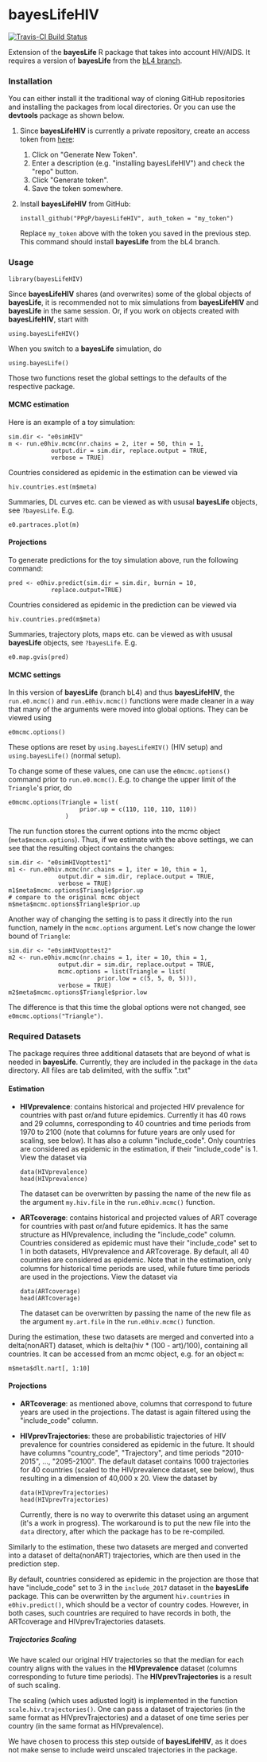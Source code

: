 # bayesLifeHIV

[![Travis-CI Build Status](https://travis-ci.org/PPgp/bayesLifeHIV.svg?branch=master)](https://travis-ci.org/PPgp/bayesLifeHIV)

Extension of the **bayesLife** R package that takes into account HIV/AIDS. It requires a version of **bayesLife** from the [bL4 branch](https://github.com/PPgp/bayesLife/tree/bL4).

### Installation

You can either install it the traditional way of cloning GitHub repositories and installing the packages from local directories. Or you can use the **devtools** package as shown below.

1. Since **bayesLifeHIV** is currently a private repository, create an access token from [here](https://github.com/settings/tokens):
	1. Click on "Generate New Token".
	2. Enter a description (e.g. "installing bayesLifeHIV") and check the "repo" button.
	3. Click "Generate token".
	4. Save the token somewhere.

2. Install **bayesLifeHIV** from GitHub:

	```
	install_github("PPgP/bayesLifeHIV", auth_token = "my_token")
	```
	Replace ``my_token`` above with the token you saved in the previous step. This command should install **bayesLife** from the bL4 branch.

### Usage

```
library(bayesLifeHIV)
```
Since **bayesLifeHIV** shares (and overwrites) some of the global objects of **bayesLife**, it is recommended not to mix simulations from **bayesLifeHIV** and **bayesLife**  in the same session. Or, if you work on objects created with **bayesLifeHIV**, start with 

```
using.bayesLifeHIV()
```

When you switch to a **bayesLife** simulation, do 

```
using.bayesLife()
```

Those two functions reset the global settings to the defaults of the respective package.
 
#### MCMC estimation

Here is an example of a toy simulation:

```
sim.dir <- "e0simHIV"
m <- run.e0hiv.mcmc(nr.chains = 2, iter = 50, thin = 1, 
			output.dir = sim.dir, replace.output = TRUE,
			verbose = TRUE)

```

Countries considered as epidemic in the estimation can be viewed via

```
hiv.countries.est(m$meta)
```

Summaries, DL curves etc. can be viewed as with ususal **bayesLife** objects, see ``?bayesLife``. E.g. 

```
e0.partraces.plot(m)
```

#### Projections

To generate predictions for the toy simulation above, run the following command:
 
```
pred <- e0hiv.predict(sim.dir = sim.dir, burnin = 10, 
			replace.output=TRUE)
```

Countries considered as epidemic in the prediction can be viewed via

```
hiv.countries.pred(m$meta)
```
Summaries, trajectory plots, maps etc. can be viewed as with ususal **bayesLife** objects, see ``?bayesLife``. E.g.


```
e0.map.gvis(pred)
```

#### MCMC settings

In this version of **bayesLife** (branch bL4) and thus **bayesLifeHIV**, the ``run.e0.mcmc()`` and ``run.e0hiv.mcmc()`` functions were made cleaner in a way that many of the arguments were moved into global options. They can be viewed using 

```
e0mcmc.options()
```

These options are reset by ``using.bayesLifeHIV()`` (HIV setup) and ``using.bayesLife()`` (normal setup). 

To change some of these values, one can use the  ``e0mcmc.options()`` command prior to ``run.e0.mcmc()``. E.g. to change the upper limit of the ``Triangle``'s prior, do 

```
e0mcmc.options(Triangle = list(
					prior.up = c(110, 110, 110, 110))
				)
```

The run function stores the current options into the mcmc object (``meta$mcmcm.options``). Thus, if we estimate with the above settings, we can see that the resulting object contains the changes:

```
sim.dir <- "e0simHIVopttest1"
m1 <- run.e0hiv.mcmc(nr.chains = 1, iter = 10, thin = 1, 
              output.dir = sim.dir, replace.output = TRUE,
              verbose = TRUE)
m1$meta$mcmc.options$Triangle$prior.up
# compare to the original mcmc object 
m$meta$mcmc.options$Triangle$prior.up
```

Another way of changing the setting is to pass it directly into the run function, namely in the ``mcmc.options`` argument. Let's now change the lower bound of ``Triangle``:

```
sim.dir <- "e0simHIVopttest2"
m2 <- run.e0hiv.mcmc(nr.chains = 1, iter = 10, thin = 1, 
              output.dir = sim.dir, replace.output = TRUE,
              mcmc.options = list(Triangle = list(
                         prior.low = c(5, 5, 0, 5))),
              verbose = TRUE)
m2$meta$mcmc.options$Triangle$prior.low
``` 

The difference is that this time the global options were not changed, see ``e0mcmc.options("Triangle")``.

### Required Datasets

The package requires three additional datasets that are beyond of what is needed in **bayesLife**. Currently, they are included in the package in  the ``data`` directory. 
All files are tab delimited, with the suffix ".txt"
 
#### Estimation

  * **HIVprevalence**: contains historical and projected HIV prevalence for countries with past or/and future epidemics. Currently it has 40 rows and 29 columns, corresponding to 40 countries and time periods from 1970 to 2100 (note that columns for future years are only used for scaling, see below). It has also a column "include\_code". Only countries are considered as epidemic in the estimation, if their "include\_code" is 1. View the dataset via
  
    ```
    data(HIVprevalence)
    head(HIVprevalence)
    ```
    The dataset can be overwritten by passing the name of the new file as the argument ``my.hiv.file`` in the ``run.e0hiv.mcmc()`` function.
    
  * **ARTcoverage**: contains historical and projected values of ART coverage for countries with past or/and future epidemics. It has the same structure as HIVprevalence, including the "include\_code" column. Countries considered as epidemic must have their "include\_code" set to 1 in both datasets, HIVprevalence and ARTcoverage. By default, all 40 countries are considered as epidemic. Note that in the estimation, only columns for historical time periods are used, while future time periods are used in the projections. View the dataset via
  
    ```
    data(ARTcoverage)
    head(ARTcoverage)
    ```
    The dataset can be overwritten by passing the name of the new file as the argument ``my.art.file`` in the ``run.e0hiv.mcmc()`` function.

During the estimation, these two datasets are merged and converted into a delta(nonART) dataset, which is delta(hiv * (100 - art)/100), containing all countries. It can be accessed from an mcmc object, e.g. for an object ``m``:

```
m$meta$dlt.nart[, 1:10]
```

#### Projections

  * **ARTcoverage**: as mentioned above, columns that correspond to future years are used in the projections. The datast is again filtered using the "include\_code" column.

  * **HIVprevTrajectories**: these are probabilistic trajectories of HIV prevalence for countries considered as epidemic in the future. It should have columns "country\_code", "Trajectory", and time periods "2010-2015", ..., "2095-2100". The default dataset contains 1000 trajectories for 40 countries (scaled to the HIVprevalence dataset, see below), thus resulting in a dimension of 40,000 x 20. View the dataset by 
  
    ```
    data(HIVprevTrajectories)
    head(HIVprevTrajectories)
    ``` 
    Currently, there is no way to overwrite this dataset using an argument (it's a work in progress). The workaround is to put the new file into the ``data`` directory, after which the package has to be re-compiled.
    
    
Similarly to the estimation, these two datasets are merged and converted into a dataset of delta(nonART) trajectories, which are then used in the prediction step.

By default, countries considered as epidemic in the projection are those that have "include\_code" set to 3 in the ``include_2017`` dataset in the **bayesLife** package. This can be overwritten by the argument ``hiv.countries`` in ``e0hiv.predict()``, which should be a vector of country codes. However, in both cases, such countries are required to have records in both, the ARTcoverage and HIVprevTrajectories datasets.

##### Trajectories Scaling 

We have scaled our original HIV trajectories so that the median for each country aligns with the values in the **HIVprevalence** dataset (columns corresponding to future time periods). The **HIVprevTrajectories** is a result of such scaling. 

The scaling (which uses adjusted logit) is implemented in the function ``scale.hiv.trajectories()``. One can pass a dataset of trajectories (in the same format as HIVprevTrajectories) and a dataset of one time series per country (in the same format as HIVprevalence). 

We have chosen to process this step outside of **bayesLifeHIV**, as it does not make sense to include weird unscaled trajectories in the package.



